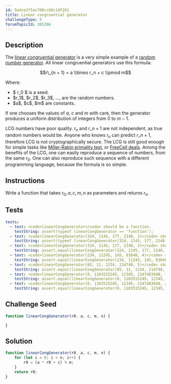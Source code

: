 ```yaml
---
id: 5e4ce2f5ac708cc68c1df261
title: Linear congruential generator
challengeType: 5
forumTopicId: 385266
---
```


## Description

<section id='description'>

The [linear congruential generator](<https://en.wikipedia.org/wiki/linear congruential generator>) is a very simple example of a [random number generator](<http://rosettacode.org/wiki/random number generator>). All linear congruential generators use this formula:

$$r\_{n + 1} = a \\times r_n + c \\pmod m$$

Where:

<ul>
<li>$ r_0 $ is a seed.</li>
<li>$r_1$, $r_2$, $r_3$, ..., are the random numbers.</li>
<li>$a$, $c$, $m$ are constants.</li>
</ul>

If one chooses the values of $a$, $c$ and $m$ with care, then the generator produces a uniform distribution of integers from $0$ to $m - 1$.

LCG numbers have poor quality. $r_n$ and $r\_{n + 1}$ are not independent, as true random numbers would be. Anyone who knows $r_n$ can predict $r\_{n + 1}$, therefore LCG is not cryptographically secure. The LCG is still good enough for simple tasks like [Miller-Rabin primality test](<http://rosettacode.org/wiki/Miller-Rabin primality test>), or [FreeCell deals](<http://rosettacode.org/wiki/deal cards for FreeCell>). Among the benefits of the LCG, one can easily reproduce a sequence of numbers, from the same $r_0$. One can also reproduce such sequence with a different programming language, because the formula is so simple.

</section>

## Instructions

<section id='instructions'>

Write a function that takes $r_0,a,c,m,n$ as parameters and returns $r_n$.

</section>

## Tests

<section id='tests'>

```yml
tests:
  - text: <code>linearCongGenerator</code> should be a function.
    testString: assert(typeof linearCongGenerator == 'function');
  - text: <code>linearCongGenerator(324, 1145, 177, 2148, 3)</code> should return a number.
    testString: assert(typeof linearCongGenerator(324, 1145, 177, 2148, 3) == 'number');
  - text: <code>linearCongGenerator(324, 1145, 177, 2148, 3)</code> should return <code>855</code>.
    testString: assert.equal(linearCongGenerator(324, 1145, 177, 2148, 3), 855);
  - text: <code>linearCongGenerator(234, 11245, 145, 83648, 4)</code> should return <code>1110</code>.
    testString: assert.equal(linearCongGenerator(234, 11245, 145, 83648, 4), 1110);
  - text: <code>linearCongGenerator(85, 11, 1234, 214748, 5)</code> should return <code>62217</code>.
    testString: assert.equal(linearCongGenerator(85, 11, 1234, 214748, 5), 62217);
  - text: <code>linearCongGenerator(0, 1103515245, 12345, 2147483648, 1)</code> should return <code>12345</code>.
    testString: assert.equal(linearCongGenerator(0, 1103515245, 12345, 2147483648, 1), 12345);
  - text: <code>linearCongGenerator(0, 1103515245, 12345, 2147483648, 2)</code> should return <code>1406932606</code>.
    testString: assert.equal(linearCongGenerator(0, 1103515245, 12345, 2147483648, 2), 1406932606);
```

</section>

## Challenge Seed

<section id='challengeSeed'>

<div id='js-seed'>

```js
function linearCongGenerator(r0, a, c, m, n) {

}
```

</div>

</section>

## Solution

<section id='solution'>

```js
function linearCongGenerator(r0, a, c, m, n) {
    for (let i = 0; i < n; i++) {
        r0 = (a * r0 + c) % m;
    }
    return r0;
}
```

</section>
